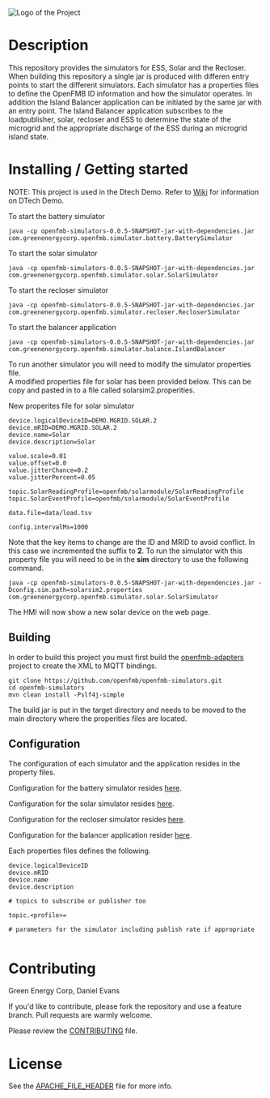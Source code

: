 ![Logo of the Project](https://github.com/openfmb/dtech-demo-2016/blob/master/img/openfmb-tm-black_reduced_100.png)

# Description

This repository provides the simulators for ESS, Solar and the Recloser.  When building this repository a single jar is produced with differen entry points to start the different simulators.  Each simulator has a properties files to define the OpenFMB ID information and how the simulator operates. In addition the Island Balancer application can be initiated by the same jar with an entry point.   The Island Balancer application subscribes to the loadpublisher, solar, recloser and ESS to determine the state of the microgrid and the appropriate discharge of the ESS during an microgrid island state.

# Installing / Getting started

NOTE: This project is used in the Dtech Demo.  Refer to [Wiki](https://github.com/openfmb/dtech-demo-2016/wiki) for information on DTech Demo. 

To start the battery simulator
```shell
java -cp openfmb-simulators-0.0.5-SNAPSHOT-jar-with-dependencies.jar  com.greenenergycorp.openfmb.simulator.battery.BatterySimulator
```
To start the solar simulator
```shell
java -cp openfmb-simulators-0.0.5-SNAPSHOT-jar-with-dependencies.jar com.greenenergycorp.openfmb.simulator.solar.SolarSimulator
```
To start the recloser simulator
```shell
java -cp openfmb-simulators-0.0.5-SNAPSHOT-jar-with-dependencies.jar com.greenenergycorp.openfmb.simulator.recloser.RecloserSimulator
```
To start the balancer application
```shell
java -cp openfmb-simulators-0.0.5-SNAPSHOT-jar-with-dependencies.jar com.greenenergycorp.openfmb.simulator.balance.IslandBalancer
```

To run another simulator you will need to modify the simulator properties file.  
A modified properties file for solar has been provided below. This can be copy and pasted in to a file called solarsim2.properities.

New properites file for solar simulator
```
device.logicalDeviceID=DEMO.MGRID.SOLAR.2
device.mRID=DEMO.MGRID.SOLAR.2
device.name=Solar
device.description=Solar

value.scale=0.01
value.offset=0.0
value.jitterChance=0.2
value.jitterPercent=0.05

topic.SolarReadingProfile=openfmb/solarmodule/SolarReadingProfile
topic.SolarEventProfile=openfmb/solarmodule/SolarEventProfile

data.file=data/load.tsv

config.intervalMs=1000
```

Note that the key items to change are the ID and MRID to avoid conflict.  In this case we incremented the suffix to **2**. 
To run the simulator with this property file you will need to be in the **sim** directory to use the following command.

```
java -cp openfmb-simulators-0.0.5-SNAPSHOT-jar-with-dependencies.jar -Dconfig.sim.path=solarsim2.properties  com.greenenergycorp.openfmb.simulator.solar.SolarSimulator
```
The HMI will now show a new solar device on the web page.

## Building

In order to build this project you must first build the [openfmb-adapters](https://github.com/openfmb/openfmb-adapters) project to create the XML to MQTT bindings. 

```shell
git clone https://github.com/openfmb/openfmb-simulators.git
cd openfmb-simulators
mvn clean install -Pslf4j-simple
```

The build jar is put in the target directory and needs to be moved to the main directory where the properities files are located. 


## Configuration

The configuration of each simulator and the application resides in the property files.

Configuration for the battery simulator resides [here](https://github.com/openfmb/openfmb-simulators/blob/master/batterysim.properties).

Configuration for the solar simulator resides [here](https://github.com/openfmb/openfmb-simulators/blob/master/solarsim.properties).

Configuration for the recloser simulator resides [here](https://github.com/openfmb/openfmb-simulators/blob/master/reclosersim.properties).

Configuration for the balancer application resider [here](https://github.com/openfmb/openfmb-simulators/blob/master/balancer.properties).

Each properties files defines the following.
```
device.logicalDeviceID
device.mRID
device.name
device.description

# topics to subscribe or publisher too
 
topic.<profile>=
 
# parameters for the simulator including publish rate if appropriate
 
```

# Contributing

Green Energy Corp, Daniel Evans

If you'd like to contribute, please fork the repository and use a feature
branch. Pull requests are warmly welcome.

Please review the [CONTRIBUTING](https://github.com/openfmb/openfmb-simulators/blob/master/CONTRIBUTING.md) file. 

# License

See the [APACHE_FILE_HEADER](https://github.com/openfmb/openfmb-simulators/blob/master/APACHE_FILE_HEADER) file for more info.
